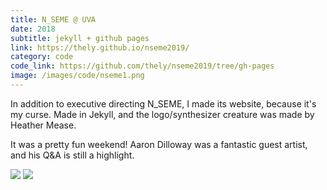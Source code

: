 ```yaml
---
title: N_SEME @ UVA
date: 2018
subtitle: jekyll + github pages
link: https://thely.github.io/nseme2019/
category: code
code_link: https://github.com/thely/nseme2019/tree/gh-pages
image: /images/code/nseme1.png
---
```


In addition to executive directing N_SEME, I made its website, because it's my curse. Made in Jekyll, and the logo/synthesizer creature was made by Heather Mease.

It was a pretty fun weekend! Aaron Dilloway was a fantastic guest artist, and his Q&A is still a highlight.

<div class="gallery">

![](/images/code/nseme1.png)
![](/images/code/nseme2.png)

</div>